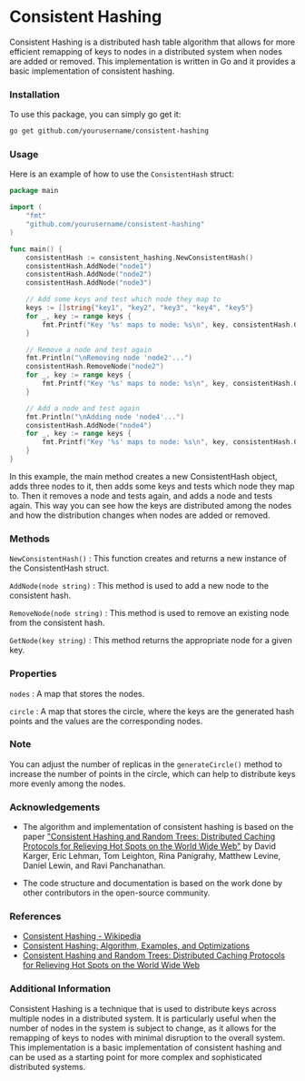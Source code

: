 # Consistent Hashing

Consistent Hashing is a distributed hash table algorithm that allows for more efficient remapping of keys to nodes in a distributed system when nodes are added or removed. This implementation is written in Go and it provides a basic implementation of consistent hashing.

### Installation

To use this package, you can simply go get it:

```sh
go get github.com/yourusername/consistent-hashing
```

### Usage

Here is an example of how to use the `ConsistentHash` struct:

```go
package main

import (
    "fmt"
    "github.com/yourusername/consistent-hashing"
)

func main() {
    consistentHash := consistent_hashing.NewConsistentHash()
    consistentHash.AddNode("node1")
    consistentHash.AddNode("node2")
    consistentHash.AddNode("node3")

    // Add some keys and test which node they map to
    keys := []string{"key1", "key2", "key3", "key4", "key5"}
    for _, key := range keys {
        fmt.Printf("Key '%s' maps to node: %s\n", key, consistentHash.GetNode(key))
    }

    // Remove a node and test again
    fmt.Println("\nRemoving node 'node2'...")
    consistentHash.RemoveNode("node2")
    for _, key := range keys {
        fmt.Printf("Key '%s' maps to node: %s\n", key, consistentHash.GetNode(key))
    }

    // Add a node and test again
    fmt.Println("\nAdding node 'node4'...")
    consistentHash.AddNode("node4")
    for _, key := range keys {
        fmt.Printf("Key '%s' maps to node: %s\n", key, consistentHash.GetNode(key))
    }
}
```

In this example, the main method creates a new ConsistentHash object, adds three nodes to it, then adds some keys and tests which node they map to. Then it removes a node and tests again, and adds a node and tests again. This way you can see how the keys are distributed among the nodes and how the distribution changes when nodes are added or removed.

### Methods

`NewConsistentHash()` : This function creates and returns a new instance of the ConsistentHash struct.

`AddNode(node string)` : This method is used to add a new node to the consistent hash.

`RemoveNode(node string)` : This method is used to remove an existing node from the consistent hash.

`GetNode(key string)` : This method returns the appropriate node for a given key.

### Properties

`nodes` : A map that stores the nodes.

`circle` : A map that stores the circle, where the keys are the generated hash points and the values are the corresponding nodes.

### Note

You can adjust the number of replicas in the `generateCircle()` method to increase the number of points in the circle, which can help to distribute keys more evenly among the nodes.

### Acknowledgements

-   The algorithm and implementation of consistent hashing is based on the paper ["Consistent Hashing and Random Trees: Distributed Caching Protocols for Relieving Hot Spots on the World Wide Web"](https://www.akamai.com/us/en/multimedia/documents/technical-publication/consistent-hashing-and-random-trees-distributed-caching-protocols-for-relieving-hot-spots-on-the-world-wide-web-technical-publication.pdf) by David Karger, Eric Lehman, Tom Leighton, Rina Panigrahy, Matthew Levine, Daniel Lewin, and Ravi Panchanathan.

-   The code structure and documentation is based on the work done by other contributors in the open-source community.

### References

-   [Consistent Hashing - Wikipedia](https://en.wikipedia.org/wiki/Consistent_hashing)
-   [Consistent Hashing: Algorithm, Examples, and Optimizations](https://www.arangodb.com/2015/03/consistent-hashing-algorithm-examples-optimizations/)
-   [Consistent Hashing and Random Trees: Distributed Caching Protocols for Relieving Hot Spots on the World Wide Web](https://www.akamai.com/us/en/multimedia/documents/technical-publication/consistent-hashing-and-random-trees-distributed-caching-protocols-for-relieving-hot-spots-on-the-world-wide-web-technical-publication.pdf)

### Additional Information

Consistent Hashing is a technique that is used to distribute keys across multiple nodes in a distributed system. It is particularly useful when the number of nodes in the system is subject to change, as it allows for the remapping of keys to nodes with minimal disruption to the overall system. This implementation is a basic implementation of consistent hashing and can be used as a starting point for more complex and sophisticated distributed systems.
